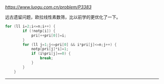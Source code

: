 *https://www.luogu.com.cn/problem/P3383*

远古遗留问题，欧拉线性素数筛，比以前学的更优化了一下。
```C++
for (ll i=2;i<=n;i++) {
		if (!notp[i]) {
			pri[++pri[0]]=i;
		}
		for (ll j=1;j<=pri[0] && i*pri[j]<=n;j++) {
			notp[pri[j]*i]=1;
			if (i%pri[j]==0) {
				break;
			}
		}
	}
```
---

